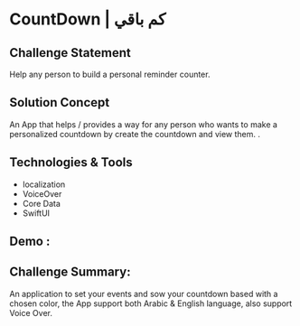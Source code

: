 # CountDown | كم باقي 

## Challenge Statement
Help any person to build a personal reminder counter.

## Solution Concept
An App that helps / provides a way for any person who wants to make a personalized countdown by create the countdown and view them.
.

## Technologies & Tools
- localization
- VoiceOver
- Core Data
- SwiftUI

## Demo :


## Challenge Summary:
An application to set your events and sow your countdown based with a chosen color, the App support both Arabic & English language, also support Voice Over.

